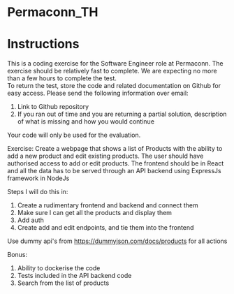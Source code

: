 # Permaconn_TH

# Instructions

This is a coding exercise for the Software Engineer role at Permaconn.
The exercise should be relatively fast to complete. We are expecting no more than a few hours to complete the test.  
To return the test, store the code and related documentation on Github for easy access.
Please send the following information over email:

1. Link to Github repository
2. If you ran out of time and you are returning a partial solution, description
   of what is missing and how you would continue

Your code will only be used for the evaluation.

Exercise:
Create a webpage that shows a list of Products with the ability to add a new product and edit existing products. The user should have authorised access to add or edit products.
The frontend should be in React and all the data has to be served through an API backend using ExpressJs framework in NodeJs

Steps I will do this in:

1. Create a rudimentary frontend and backend and connect them
2. Make sure I can get all the products and display them
3. Add auth
4. Create add and edit endpoints, and tie them into the frontend

Use dummy api's from https://dummyjson.com/docs/products for all actions

Bonus:

1. Ability to dockerise the code
2. Tests included in the API backend code
3. Search from the list of products
